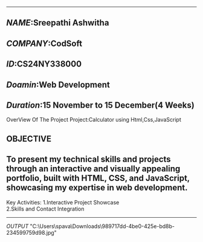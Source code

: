 ---------------------------------------------
*NAME*:Sreepathi Ashwitha
---------------------------------------
*COMPANY*:CodSoft
--------------------------------------
*ID*:CS24NY338000
-----------------------------------------
*Doamin*:Web Development
-----------------------------------------------------
*Duration*:15 November to 15 December(4 Weeks)
----------------------------------------------------------------------------------------------------------------------------------------------------------------------------------------------------------------------------------------------
OverView Of The Project
Project:Calculator using Html,Css,JavaScript

OBJECTIVE
----------------------------------------------------------------------------------------------------------------------------------------------------------------------------------------------------------------------------------------
To present my technical skills and projects through an interactive and visually appealing portfolio, built with HTML, CSS, and JavaScript, showcasing my expertise in web development.
------------------------------------------------------------------------------------------------------------------------------------------------------------------------------------------------------------------------------------
Key Activities:
1.Interactive Project Showcase  
2.Skills and Contact Integration  
-------------------------------------------------------------------------- -----------------------------------------------------------------------------------------------------------------------------------------------------------------
   *OUTPUT*
   "C:\Users\spava\Downloads\989717dd-4be0-425e-bd8b-234599759d98.jpg"
